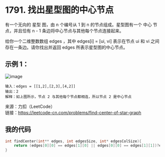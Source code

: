 # 1791. 找出星型图的中心节点
有一个无向的 星型 图，由 n 个编号从 1 到 n 的节点组成。星型图有一个 中心 节点，并且恰有 n - 1 条边将中心节点与其他每个节点连接起来。

给你一个二维整数数组 edges ，其中 edges[i] = [ui, vi] 表示在节点 ui 和 vi 之间存在一条边。请你找出并返回 edges 所表示星型图的中心节点。

## 示例 1：
![image](https://user-images.githubusercontent.com/39286292/154683441-93049da8-dbee-4cc1-b0d0-22429cbbf9ec.png)

```
输入：edges = [[1,2],[2,3],[4,2]]
输出：2
解释：如上图所示，节点 2 与其他每个节点都相连，所以节点 2 是中心节点
```  
来源：力扣（LeetCode）  
链接：https://leetcode-cn.com/problems/find-center-of-star-graph

## 我的代码

```C
int findCenter(int** edges, int edgesSize, int* edgesColSize){
    return (edges[0][0] == edges[1][0] || edges[0][0] == edges[1][1])?edges[0][0] : edges[0][1];
}
```
